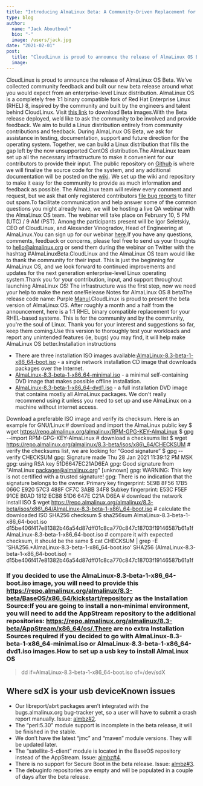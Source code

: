 ```yaml
---
title: "Introducing AlmaLinux Beta: A Community-Driven Replacement for CentOS"
type: blog
author:
  name: "Jack Aboutboul"
  bio: "-"
  image: /users/jack.jpg
date: "2021-02-01"
post:
  title: "CloudLinux is proud to announce the release of AlmaLinux OS Beta. We’ve collected community feedback and built our new beta release around what you wo..."
  image:
---
```


CloudLinux is proud to announce the release of AlmaLinux OS Beta. We’ve collected community feedback and built our new beta release around what you would expect from an enterprise-level Linux distribution. AlmaLinux OS is a completely free 1:1 binary compatible fork of Red Hat Enterprise Linux (RHEL) 8, inspired by the community and built by the engineers and talent behind CloudLinux. Visit [this link](https://repo.almalinux.org/almalinux/8.3-beta/isos/x86_64/) to download Beta images.With the Beta release deployed, we’d like to ask the community to be involved and provide feedback. We aim to build a Linux distribution entirely from community contributions and feedback. During AlmaLinux OS Beta, we ask for assistance in testing, documentation, support and future direction for the operating system. Together, we can build a Linux distribution that fills the gap left by the now unsupported CentOS distribution.The AlmaLinux team set up all the necessary infrastructure to make it convenient for our contributors to provide their input. The public repository on [Github](https://github.com/AlmaLinux) is where we will finalize the source code for the system, and any additional documentation will be posted on the [wiki](https://wiki.almalinux.org/). We set up the wiki and repository to make it easy for the community to provide as much information and feedback as possible. The AlmaLinux team will review every comment and request, but we ask that only registered contributors [file bug reports](https://bugs.almalinux.org/login_page.php) to filter out spam.To facilitate communication and help answer some of the common questions you might already have, we will be hosting a live QA webinar with the AlmaLinux OS team. The webinar will take place on February 10, 5 PM (UTC) / 9 AM (PST). Among the participants present will be Igor Seletskiy, CEO of CloudLinux, and Alexander Vinogradov, Head of Engineering at AlmaLinux.You can sign up for our webinar [here](https://blog.almalinux.org/webinars/almalinux-beta-qa-webinar/).If you have any questions, comments, feedback or concerns, please feel free to send us your thoughts to [hello@almalinux.org](mailto:hello@almalinux.org) or send them during the webinar on Twitter with the hashtag #AlmaLinuxBeta.CloudLinux and the AlmaLinux OS team would like to thank the community for their input. This is just the beginning for AlmaLinux OS, and we look forward to continued improvements and updates for the next generation enterprise-level Linux operating system.Thank you for your contribution, input, and support throughout launching AlmaLinux OS! The infrastructure was the first step, now we need your help to make the next one!Release Notes for AlmaLinux OS 8 betaThe release code name: Purple [Manul](https://en.wikipedia.org/wiki/Pallas%27s_cat).CloudLinux is proud to present the beta version of AlmaLinux OS. After roughly a month and a half from the announcement, here is a 1:1 RHEL binary compatible replacement for your RHEL-based systems. This is for the community and by the community, you're the soul of Linux. Thank you for your interest and suggestions so far, keep them coming.Use this version to thoroughly test your workloads and report any unintended features (ie, bugs) you may find, it will help make AlmaLinux OS better.Installation instructions

- There are three installation ISO images available:[AlmaLinux-8.3-beta-1-x86_64-boot.iso](https://repo.almalinux.org/almalinux/8.3-beta/isos/x86_64/AlmaLinux-8.3-beta-1-x86_64-boot.iso) - a single network installation CD image that downloads packages over the Internet.
- [AlmaLinux-8.3-beta-1-x86_64-minimal.iso](https://repo.almalinux.org/almalinux/8.3-beta/isos/x86_64/AlmaLinux-8.3-beta-1-x86_64-minimal.iso) - a minimal self-containing DVD image that makes possible offline installation.
- [AlmaLinux-8.3-beta-1-x86_64-dvd1.iso](https://repo.almalinux.org/almalinux/8.3-beta/isos/x86_64/AlmaLinux-8.3-beta-1-x86_64-dvd1.iso) - a full installation DVD image that contains mostly all AlmaLinux packages. We don't really recommend using it unless you need to set up and use AlmaLinux on a machine without internet access.

Download a preferable ISO image and verify its checksum. Here is an example for GNU/Linux:# download and import the AlmaLinux public key
$ wget https://repo.almalinux.org/almalinux/RPM-GPG-KEY-AlmaLinux
$ gpg --import RPM-GPG-KEY-AlmaLinux # download a checksums list
$ wget https://repo.almalinux.org/almalinux/8.3-beta/isos/x86\_64/CHECKSUM # verify the checksums list, we are looking for “Good signature”
$ gpg --verify CHECKSUM
gpg: Signature made Thu 28 Jan 2021 11:39:12 PM MSK
gpg: using RSA key 51D6647EC21AD6EA
gpg: Good signature from "AlmaLinux <packager@almalinux.org>" [unknown]
gpg: WARNING: This key is not certified with a trusted signature!
gpg: There is no indication that the signature belongs to the owner.
Primary key fingerprint: 5E9B 8F56 17B5 066C E920 57C3 488F CF7C 3ABB 34F8
Subkey fingerprint: E53C F5EF 91CE B0AD 1812 ECB8 51D6 647E C21A D6EA # download the network install ISO $ wget https://repo.almalinux.org/almalinux/8.3-beta/isos/x86\_64/AlmaLinux-8.3-beta-1-x86\_64-boot.iso
\# calculate the downloaded ISO SHA256 checksum
$ sha256sum AlmaLinux-8.3-beta-1-x86_64-boot.iso
d15be406f417e81382b46a54d87dff01c8ca770c847c18703f19146587b61a1f AlmaLinux-8.3-beta-1-x86_64-boot.iso # compare it with expected checksum, it should be the same
$ cat CHECKSUM | grep -E 'SHA256.\*AlmaLinux-8.3-beta-1-x86_64-boot.iso'
SHA256 (AlmaLinux-8.3-beta-1-x86_64-boot.iso) = d15be406f417e81382b46a54d87dff01c8ca770c847c18703f19146587b61a1f

### If you decided to use the AlmaLinux-8.3-beta-1-x86_64-boot.iso image, you will need to provide this https://repo.almalinux.org/almalinux/8.3-beta/BaseOS/x86_64/kickstart/repository as the Installation Source:If you are going to install a non-minimal environment, you will need to add the AppStream repository to the additional repositories: https://repo.almalinux.org/almalinux/8.3-beta/AppStream/x86_64/os/.There are no extra Installation Sources required if you decided to go with AlmaLinux-8.3-beta-1-x86_64-minimal.iso or AlmaLinux-8.3-beta-1-x86_64-dvd1.iso images.How to set up a usb key to install AlmaLinux OS

> dd if=AlmaLinux-8.3-beta-1-x86_64-boot.iso of=/dev/sdX

## Where sdX is your usb deviceKnown issues

- Our libreport/abrt packages aren’t integrated with the bugs.almalinux.org bug-tracker yet, so a user will have to submit a crash report manually. Issue: [almbz#2](https://bugs.almalinux.org/view.php?id=2).
- The “perl:5.30” module support is incomplete in the beta release, it will be finished in the stable.
- We don’t have the latest “jmc” and “maven” module versions. They will be updated later.
- The “satellite-5-client” module is located in the BaseOS repository instead of the AppStream. Issue: [almbz#4](https://bugs.almalinux.org/view.php?id=4).
- There is no support for Secure Boot in the beta release. Issue: [almbz#3](https://bugs.almalinux.org/view.php?id=3).
- The debuginfo repositories are empty and will be populated in a couple of days after the beta release.
